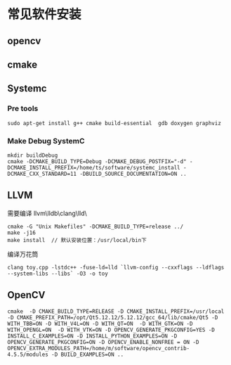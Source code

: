 # 常见软件安装

## opencv

## cmake

## Systemc

### Pre tools

```shell
sudo apt-get install g++ cmake build-essential  gdb doxygen graphviz
```

### Make Debug SystemC

```
mkdir buildDebug
cmake -DCMAKE_BUILD_TYPE=Debug -DCMAKE_DEBUG_POSTFIX="-d" -DCMAKE_INSTALL_PREFIX=/home/ts/software/systemc_install -DCMAKE_CXX_STANDARD=11 -DBUILD_SOURCE_DOCUMENTATION=ON ..
```

## LLVM

需要编译 llvm\lldb\clang\lld\

```
cmake -G "Unix Makefiles" -DCMAKE_BUILD_TYPE=release ../
make -j16
make install  // 默认安装位置：/usr/local/bin下

```

编译万花筒

```
clang toy.cpp -lstdc++ -fuse-ld=lld `llvm-config --cxxflags --ldflags --system-libs --libs` -O3 -o toy
```



## OpenCV

```shell
cmake  -D CMAKE_BUILD_TYPE=RELEASE -D CMAKE_INSTALL_PREFIX=/usr/local -D CMAKE_PREFIX_PATH=/opt/Qt5.12.12/5.12.12/gcc_64/lib/cmake/Qt5 -D WITH_TBB=ON -D WITH_V4L=ON -D WITH_QT=ON  -D WITH_GTK=ON -D WITH_OPENGL=ON  -D WITH_VTK=ON -D OPENCV_GENERATE_PKGCONFIG=YES -D INSTALL_C_EXAMPLES=ON -D INSTALL_PYTHON_EXAMPLES=ON -D OPENCV_GENERATE_PKGCONFIG=ON -D OPENCV_ENABLE_NONFREE = ON -D OPENCV_EXTRA_MODULES_PATH=/home/m/software/opencv_contrib-4.5.5/modules -D BUILD_EXAMPLES=ON ..
```

